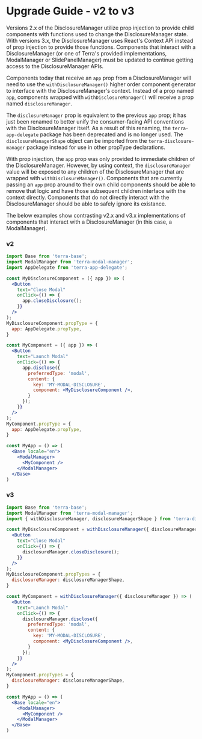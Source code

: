 # Upgrade Guide - v2 to v3

Versions 2.x of the DisclosureManager utilize prop injection to provide child components with functions used to change the DisclosureManager state. With versions 3.x, the DisclosureManager uses React's Context API instead of prop injection to provide those functions. Components that interact with a DisclosureManager (or one of Terra's provided implementations, ModalManager or SlidePanelManager) must be updated to continue getting access to the DisclosureManager APIs.

Components today that receive an `app` prop from a DisclosureManager will need to use the `withDisclosureManager()` higher order component generator to interface with the DisclosureManager's context. Instead of a prop named `app`, components wrapped with `withDisclosureManager()` will receive a prop named `disclosureManager`. 

The `disclosureManager` prop is equivalent to the previous `app` prop; it has just been renamed to better unify the consumer-facing API conventions with the DisclosureManager itself. As a result of this renaming, the `terra-app-delegate` package has been deprecated and is no longer used. The `disclosureManagerShape` object can be imported from the `terra-disclosure-manager` package instead for use in other propType declarations.

With prop injection, the `app` prop was only provided to immediate children of the DisclosureManager. However, by using context, the `disclosureManager` value will be exposed to any children of the DisclosureManager that are wrapped with `withDisclosureManager()`. Components that are currently passing an `app` prop around to their own child components should be able to remove that logic and have those subsequent children interface with the context directly. Components that do not directly interact with the DisclosureManager should be able to safely ignore its existance.

The below examples show contrasting v2.x and v3.x implementations of components that interact with a DisclosureManager (in this case, a ModalManager).

### v2
```jsx
import Base from 'terra-base';
import ModalManager from 'terra-modal-manager'; 
import AppDelegate from 'terra-app-delegate';

const MyDisclosureComponent = ({ app }) => (
  <Button
    text="Close Modal"
    onClick={() => { 
      app.closeDisclosure();
    }}
  />
);
MyDisclosureComponent.propType = {
  app: AppDelegate.propType,
}

const MyComponent = ({ app }) => (
  <Button
    text="Launch Modal"
    onClick={() => { 
      app.disclose({
        preferredType: 'modal',
        content: {
          key: 'MY-MODAL-DISCLOSURE',
          component: <MyDisclosureComponent />,
        }
      });
    }}
  />
);
MyComponent.propType = {
  app: AppDelegate.propType,
}

const MyApp = () => (
  <Base locale="en">
    <ModalManager>
      <MyComponent />
    </ModalManager>
  </Base>
)
```

### v3
```jsx
import Base from 'terra-base';
import ModalManager from 'terra-modal-manager'; 
import { withDisclosureManager, disclosureManagerShape } from 'terra-disclosure-manager';

const MyDisclosureComponent = withDisclosureManager({ disclosureManager }) => (
  <Button
    text="Close Modal"
    onClick={() => { 
      disclosureManager.closeDisclosure();
    }}
  />
);
MyDisclosureComponent.propTypes = {
  disclosureManager: disclosureManagerShape,
}

const MyComponent = withDisclosureManager({ disclosureManager }) => (
  <Button
    text="Launch Modal"
    onClick={() => { 
      disclosureManager.disclose({
        preferredType: 'modal',
        content: {
          key: 'MY-MODAL-DISCLOSURE',
          component: <MyDisclosureComponent />,
        }
      });
    }}
  />
);
MyComponent.propTypes = {
  disclosureManager: disclosureManagerShape,
}

const MyApp = () => (
  <Base locale="en">
    <ModalManager>
      <MyComponent />
    </ModalManager>
  </Base>
)
```
